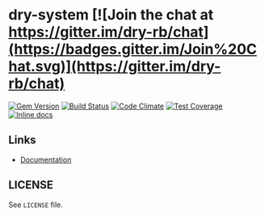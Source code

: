 [gem]: https://rubygems.org/gems/dry-system
[travis]: https://travis-ci.org/dry-rb/dry-system
[codeclimate]: https://codeclimate.com/github/dry-rb/dry-system
[coveralls]: https://coveralls.io/r/dry-rb/dry-system
[inchpages]: http://inch-ci.org/github/dry-rb/dry-system

# dry-system [![Join the chat at https://gitter.im/dry-rb/chat](https://badges.gitter.im/Join%20Chat.svg)](https://gitter.im/dry-rb/chat)

[![Gem Version](https://badge.fury.io/rb/dry-system.svg)][gem]
[![Build Status](https://travis-ci.org/dry-rb/dry-system.svg?branch=master)][travis]
[![Code Climate](https://codeclimate.com/github/dry-rb/dry-system/badges/gpa.svg)][codeclimate]
[![Test Coverage](https://codeclimate.com/github/dry-rb/dry-system/badges/coverage.svg)][codeclimate]
[![Inline docs](http://inch-ci.org/github/dry-rb/dry-system.svg?branch=master)][inchpages]

## Links

* [Documentation](http://dry-rb.org/gems/dry-system)

## LICENSE

See `LICENSE` file.
